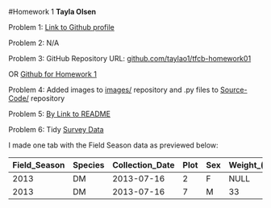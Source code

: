 #Homework 1
**Tayla Olsen**


Problem 1: [Link to Github profile](https://github.com/taylao1)

Problem 2: N/A

Problem 3: GitHub Repository URL: [github.com/taylao1/tfcb-homework01](https://github.com/taylao1/tfcb-homework01)

OR [Github for Homework 1](https://github.com/taylao1/tfcb-homework01)

Problem 4: Added images to [images/](https://github.com/taylao1/tfcb-homework01/tree/master/images) repository and .py files to [Source-Code/](https://github.com/taylao1/tfcb-homework01/tree/master/Source-Code) repository

Problem 5: [By Link to README](https://github.com/taylao1/tfcb-homework01/blob/master/README.md)

Problem 6: Tidy [Survey Data](https://github.com/taylao1/tfcb-homework01/blob/master/Tidy%20Survey%20Data.txt)

I made one tab with the Field Season data as previewed below: 

| Field_Season | Species | Collection_Date | Plot | Sex | Weight_(g) | Calibration |
|--------------|---------|-----------------|------|-----|------------|-------------|
| 2013         | DM      | 2013-07-16      | 2    | F   | NULL       | NULL        |
| 2013         | DM      | 2013-07-16      | 7    | M   | 33         | GOOD        |
